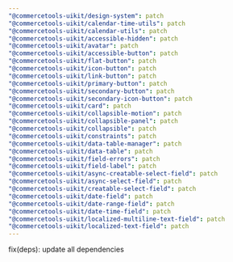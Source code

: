 ```yaml
---
"@commercetools-uikit/design-system": patch
"@commercetools-uikit/calendar-time-utils": patch
"@commercetools-uikit/calendar-utils": patch
"@commercetools-uikit/accessible-hidden": patch
"@commercetools-uikit/avatar": patch
"@commercetools-uikit/accessible-button": patch
"@commercetools-uikit/flat-button": patch
"@commercetools-uikit/icon-button": patch
"@commercetools-uikit/link-button": patch
"@commercetools-uikit/primary-button": patch
"@commercetools-uikit/secondary-button": patch
"@commercetools-uikit/secondary-icon-button": patch
"@commercetools-uikit/card": patch
"@commercetools-uikit/collapsible-motion": patch
"@commercetools-uikit/collapsible-panel": patch
"@commercetools-uikit/collapsible": patch
"@commercetools-uikit/constraints": patch
"@commercetools-uikit/data-table-manager": patch
"@commercetools-uikit/data-table": patch
"@commercetools-uikit/field-errors": patch
"@commercetools-uikit/field-label": patch
"@commercetools-uikit/async-creatable-select-field": patch
"@commercetools-uikit/async-select-field": patch
"@commercetools-uikit/creatable-select-field": patch
"@commercetools-uikit/date-field": patch
"@commercetools-uikit/date-range-field": patch
"@commercetools-uikit/date-time-field": patch
"@commercetools-uikit/localized-multiline-text-field": patch
"@commercetools-uikit/localized-text-field": patch
---
```


fix(deps): update all dependencies
